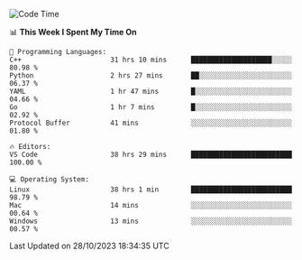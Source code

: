 
<!--START_SECTION:waka-->
![Code Time](http://img.shields.io/badge/Code%20Time-1%2C243%20hrs%2047%20mins-blue)

📊 **This Week I Spent My Time On** 

```text
💬 Programming Languages: 
C++                      31 hrs 10 mins      ████████████████████░░░░░   80.98 % 
Python                   2 hrs 27 mins       ██░░░░░░░░░░░░░░░░░░░░░░░   06.37 % 
YAML                     1 hr 47 mins        █░░░░░░░░░░░░░░░░░░░░░░░░   04.66 % 
Go                       1 hr 7 mins         █░░░░░░░░░░░░░░░░░░░░░░░░   02.92 % 
Protocol Buffer          41 mins             ░░░░░░░░░░░░░░░░░░░░░░░░░   01.80 % 

🔥 Editors: 
VS Code                  38 hrs 29 mins      █████████████████████████   100.00 % 

💻 Operating System: 
Linux                    38 hrs 1 min        █████████████████████████   98.79 % 
Mac                      14 mins             ░░░░░░░░░░░░░░░░░░░░░░░░░   00.64 % 
Windows                  13 mins             ░░░░░░░░░░░░░░░░░░░░░░░░░   00.57 % 
```


 Last Updated on 28/10/2023 18:34:35 UTC
<!--END_SECTION:waka-->

